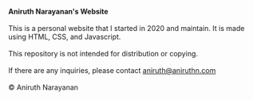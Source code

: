 <b>Aniruth Narayanan's Website</b><br><br>
This is a personal website that I started in 2020 and maintain. It is made using HTML, CSS, and Javascript.<br><br>
This repository is not intended for distribution or copying.<br><br>
If there are any inquiries, please contact aniruth@aniruthn.com<br><br>
© Aniruth Narayanan
